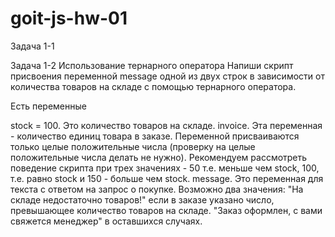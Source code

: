 # goit-js-hw-01
 Задача 1-1



Задача 1-2
Использование тернарного оператора
Напиши скрипт присвоения переменной message одной из двух строк в зависимости от количества товаров на складе с помощью тернарного оператора.

Есть переменные

stock = 100. Это количество товаров на складе.
invoice. Эта переменная - количество единиц товара в заказе. Переменной присваиваются только целые положительные числа (проверку на целые положительные числа делать не нужно). Рекомендуем рассмотреть поведение скрипта при трех значениях - 50 т.е. меньше чем stock, 100, т.е. равно stock и 150 - больше чем stock.
message. Это переменная для текста с ответом на запрос о покупке. Возможно два значения:
"На складе недостаточно товаров!" если в заказе указано число, превышающее количество товаров на складе.
"Заказ оформлен, с вами свяжется менеджер" в оставшихся случаях.